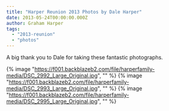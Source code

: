```yaml
---
title: "Harper Reunion 2013 Photos by Dale Harper"
date: 2013-05-24T00:00:00.000Z
author: Graham Harper
tags:
  - "2013-reunion"
  - "photos"
---
```


A big thank you to Dale for taking these fantastic photographs.

{% image "https://f001.backblazeb2.com/file/harperfamily-media/DSC_2992_Large_Original.jpg", "" %}
{% image "https://f001.backblazeb2.com/file/harperfamily-media/DSC_2993_Large_Original.jpg", "" %}
{% image "https://f001.backblazeb2.com/file/harperfamily-media/DSC_2995_Large_Original.jpg", "" %}
